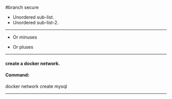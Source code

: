 #branch secure
* Unordered sub-list.
* Unordered sub-list-2.
***
- Or minuses
+ Or pluses

---


#### create a docker network.
#### Command:
docker network create mysql

---
